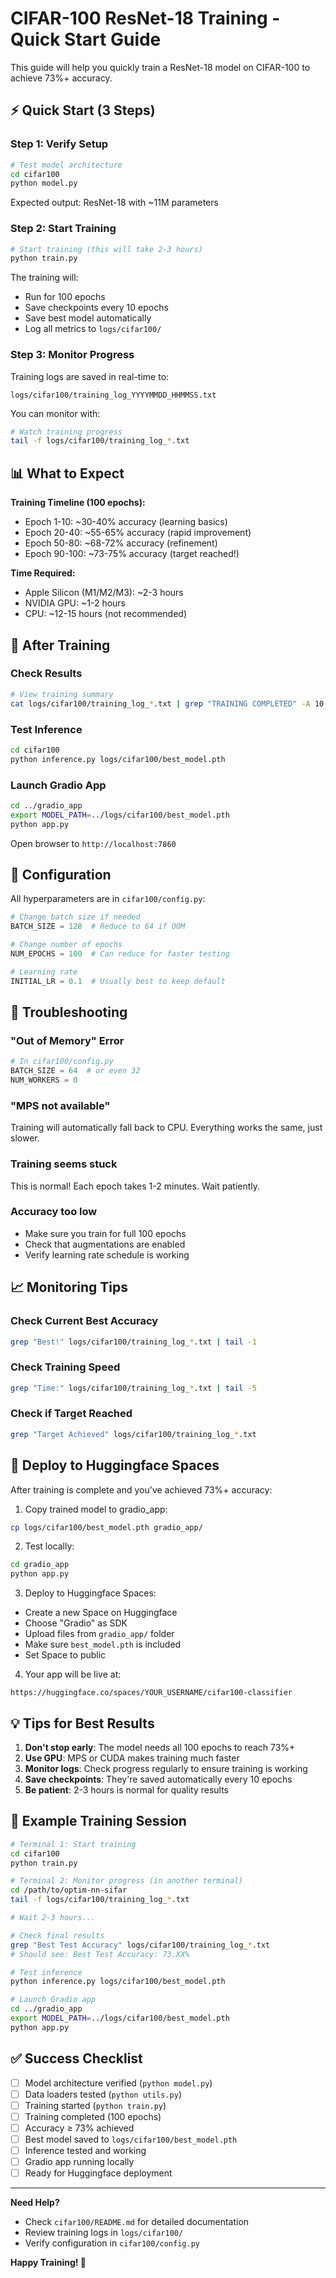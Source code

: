 # CIFAR-100 ResNet-18 Training - Quick Start Guide

This guide will help you quickly train a ResNet-18 model on CIFAR-100 to achieve 73%+ accuracy.

## ⚡ Quick Start (3 Steps)

### Step 1: Verify Setup

```bash
# Test model architecture
cd cifar100
python model.py
```

Expected output: ResNet-18 with ~11M parameters

### Step 2: Start Training

```bash
# Start training (this will take 2-3 hours)
python train.py
```

The training will:

- Run for 100 epochs
- Save checkpoints every 10 epochs
- Save best model automatically
- Log all metrics to `logs/cifar100/`

### Step 3: Monitor Progress

Training logs are saved in real-time to:

```
logs/cifar100/training_log_YYYYMMDD_HHMMSS.txt
```

You can monitor with:

```bash
# Watch training progress
tail -f logs/cifar100/training_log_*.txt
```

## 📊 What to Expect

**Training Timeline (100 epochs):**

- Epoch 1-10: ~30-40% accuracy (learning basics)
- Epoch 20-40: ~55-65% accuracy (rapid improvement)
- Epoch 50-80: ~68-72% accuracy (refinement)
- Epoch 90-100: ~73-75% accuracy (target reached!)

**Time Required:**

- Apple Silicon (M1/M2/M3): ~2-3 hours
- NVIDIA GPU: ~1-2 hours
- CPU: ~12-15 hours (not recommended)

## 🎯 After Training

### Check Results

```bash
# View training summary
cat logs/cifar100/training_log_*.txt | grep "TRAINING COMPLETED" -A 10
```

### Test Inference

```bash
cd cifar100
python inference.py logs/cifar100/best_model.pth
```

### Launch Gradio App

```bash
cd ../gradio_app
export MODEL_PATH=../logs/cifar100/best_model.pth
python app.py
```

Open browser to `http://localhost:7860`

## 🔧 Configuration

All hyperparameters are in `cifar100/config.py`:

```python
# Change batch size if needed
BATCH_SIZE = 128  # Reduce to 64 if OOM

# Change number of epochs
NUM_EPOCHS = 100  # Can reduce for faster testing

# Learning rate
INITIAL_LR = 0.1  # Usually best to keep default
```

## 🐛 Troubleshooting

### "Out of Memory" Error

```python
# In cifar100/config.py
BATCH_SIZE = 64  # or even 32
NUM_WORKERS = 0
```

### "MPS not available"

Training will automatically fall back to CPU. Everything works the same, just slower.

### Training seems stuck

This is normal! Each epoch takes 1-2 minutes. Wait patiently.

### Accuracy too low

- Make sure you train for full 100 epochs
- Check that augmentations are enabled
- Verify learning rate schedule is working

## 📈 Monitoring Tips

### Check Current Best Accuracy

```bash
grep "Best!" logs/cifar100/training_log_*.txt | tail -1
```

### Check Training Speed

```bash
grep "Time:" logs/cifar100/training_log_*.txt | tail -5
```

### Check if Target Reached

```bash
grep "Target Achieved" logs/cifar100/training_log_*.txt
```

## 🚀 Deploy to Huggingface Spaces

After training is complete and you've achieved 73%+ accuracy:

1. Copy trained model to gradio_app:

```bash
cp logs/cifar100/best_model.pth gradio_app/
```

2. Test locally:

```bash
cd gradio_app
python app.py
```

3. Deploy to Huggingface Spaces:

- Create a new Space on Huggingface
- Choose "Gradio" as SDK
- Upload files from `gradio_app/` folder
- Make sure `best_model.pth` is included
- Set Space to public

4. Your app will be live at:

```
https://huggingface.co/spaces/YOUR_USERNAME/cifar100-classifier
```

## 💡 Tips for Best Results

1. **Don't stop early**: The model needs all 100 epochs to reach 73%+
2. **Use GPU**: MPS or CUDA makes training much faster
3. **Monitor logs**: Check progress regularly to ensure training is working
4. **Save checkpoints**: They're saved automatically every 10 epochs
5. **Be patient**: 2-3 hours is normal for quality results

## 📝 Example Training Session

```bash
# Terminal 1: Start training
cd cifar100
python train.py

# Terminal 2: Monitor progress (in another terminal)
cd /path/to/optim-nn-sifar
tail -f logs/cifar100/training_log_*.txt

# Wait 2-3 hours...

# Check final results
grep "Best Test Accuracy" logs/cifar100/training_log_*.txt
# Should see: Best Test Accuracy: 73.XX%

# Test inference
python inference.py logs/cifar100/best_model.pth

# Launch Gradio app
cd ../gradio_app
export MODEL_PATH=../logs/cifar100/best_model.pth
python app.py
```

## ✅ Success Checklist

- [ ] Model architecture verified (`python model.py`)
- [ ] Data loaders tested (`python utils.py`)
- [ ] Training started (`python train.py`)
- [ ] Training completed (100 epochs)
- [ ] Accuracy ≥ 73% achieved
- [ ] Best model saved to `logs/cifar100/best_model.pth`
- [ ] Inference tested and working
- [ ] Gradio app running locally
- [ ] Ready for Huggingface deployment

---

**Need Help?**

- Check `cifar100/README.md` for detailed documentation
- Review training logs in `logs/cifar100/`
- Verify configuration in `cifar100/config.py`

**Happy Training! 🎉**
